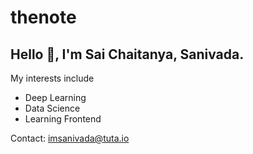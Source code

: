 # thenote

## Hello 👋, I'm Sai Chaitanya, Sanivada.

My interests include
 - Deep Learning
 - Data Science
 - Learning Frontend

Contact: <imsanivada@tuta.io>

